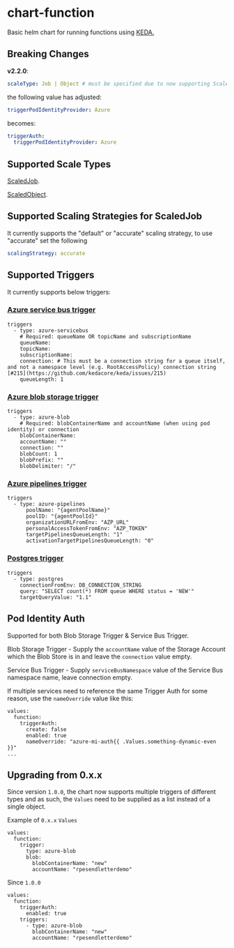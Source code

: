 # chart-function

Basic helm chart for running functions using [KEDA.](https://keda.sh/)

## Breaking Changes

**v2.2.0**:
``` yaml
scaleType: Job | Object # must be specified due to now supporting ScaledJob & ScaledObject
```

the following value has adjusted:
```yaml
triggerPodIdentityProvider: Azure
```
becomes:
```yaml
triggerAuth:
  triggerPodIdentityProvider: Azure
```

## Supported Scale Types

[ScaledJob](https://keda.sh/docs/1.4/concepts/scaling-jobs/).

[ScaledObject](https://keda.sh/docs/2.8/concepts/scaling-deployments/).

## Supported Scaling Strategies for ScaledJob

It currently supports the "default" or "accurate" scaling strategy, to use "accurate" set the following
``` yaml
scalingStrategy: accurate
```

## Supported Triggers

It currently supports below triggers:

### [Azure service bus trigger](https://keda.sh/docs/1.4/scalers/azure-service-bus/)
```helmyaml
triggers
  - type: azure-servicebus 
    # Required: queueName OR topicName and subscriptionName
    queueName:
    topicName:
    subscriptionName:
    connection: # This must be a connection string for a queue itself, and not a namespace level (e.g. RootAccessPolicy) connection string [#215](https://github.com/kedacore/keda/issues/215)
    queueLength: 1
```
### [Azure blob storage trigger](https://keda.sh/docs/1.4/scalers/azure-storage-blob/)
```helmyaml
triggers
  - type: azure-blob
    # Required: blobContainerName and accountName (when using pod identity) or connection
    blobContainerName:
    accountName: ""
    connection: ""
    blobCount: 1
    blobPrefix: ""
    blobDelimiter: "/"
```
### [Azure pipelines trigger](https://keda.sh/docs/2.9/scalers/azure-pipelines/#trigger-specification)
```helmyaml
triggers
  - type: azure-pipelines
      poolName: "{agentPoolName}"
      poolID: "{agentPoolId}"
      organizationURLFromEnv: "AZP_URL"
      personalAccessTokenFromEnv: "AZP_TOKEN"
      targetPipelinesQueueLength: "1"
      activationTargetPipelinesQueueLength: "0"
```
### [Postgres trigger](https://keda.sh/docs/2.11/scalers/postgresql/)
```helmyaml
triggers
  - type: postgres
    connectionFromEnv: DB_CONNECTION_STRING
    query: "SELECT count(*) FROM queue WHERE status = 'NEW'"
    targetQueryValue: "1.1"
```

## Pod Identity Auth

Supported for both Blob Storage Trigger & Service Bus Trigger.

Blob Storage Trigger - Supply the `accountName` value of the Storage Account which the Blob Store is in and leave the `connection` value empty.

Service Bus Trigger - Supply `serviceBusNamespace` value of the Service Bus namespace name, leave connection empty.

If multiple services need to reference the same Trigger Auth for some reason, use the `nameOverride` value like this:
```helmyaml
values:
  function:
    triggerAuth:
      create: false
      enabled: true
      nameOverride: "azure-mi-auth{{ .Values.something-dynamic-even }}"
...
```

## Upgrading from 0.x.x
Since version `1.0.0`, the chart now supports multiple triggers of different types and as such, the `Values` need to be 
supplied as a list instead of a single object.

Example of `0.x.x` `Values`
```helmyaml
values:
  function:
    trigger:
      type: azure-blob
      blob:
        blobContainerName: "new"
        accountName: "rpesendletterdemo"
```

Since `1.0.0`
```helmyaml
values:
  function:
    triggerAuth:
      enabled: true
    triggers:
      - type: azure-blob
        blobContainerName: "new"
        accountName: "rpesendletterdemo"
```
